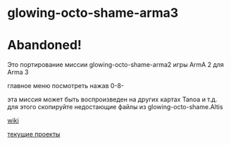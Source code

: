 # glowing-octo-shame-arma3

# Abandoned!

Это портирование миссии glowing-octo-shame-arma2 игры ArmA 2 для Arma 3

главное меню посмотреть нажав 0-8-

эта миссия может быть воспроизведен на других картах Tanoa и т.д. для этого скопируйте недостающие файлы из glowing-octo-shame.Altis

[wiki](../../wiki)

[текущие проекты](../../projects)
